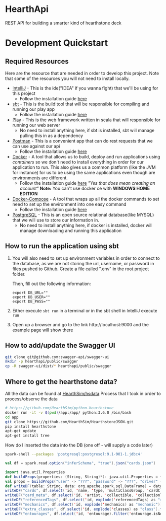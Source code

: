 # HearthApi
REST API for building a smarter kind of hearthstone deck

# Development Quickstart

## Required Resources
Here are the resource that are needed in order to develop this project. Note that some of the resources you will not need
to install locally.
* [IntelliJ](https://www.jetbrains.com/idea/) - This is the ide("IDEA" if you wanna fight) that we'll be using for this 
project
  * Follow the installation guide [here](https://www.jetbrains.com/idea/download/)
* [sbt](https://www.scala-sbt.org/) - This is the build tool that will be responsible for compiling and running our play 
app
   * Follow the installation guide [here](https://www.scala-sbt.org/release/docs/Setup.html)
* [Play](https://www.playframework.com/documentation/2.7.x/Home) - This is the web framework written in scala that will 
responsible for running our web server
   * No need to install anything here, if sbt is installed, sbt will manage pulling this in as a dependency
* [Postman](https://www.getpostman.com) - This is a convenient app that can do rest requests that we can use against our 
api
   * Follow the installation guide [here](https://www.getpostman.com/downloads/)
* [Docker](https://www.docker.com) - A tool that allows us to build, deploy and run applications using _containers_ so 
we don't need to install everything in order for our application to run. This also gives us a common platform (like the 
JVM for instance) for us to be using the same applications even though are environments are different.
   * Follow the installation guide [here](https://www.docker.com/get-started) _"Yes that does mean creating an account"_
   **Note:** You can't use docker ce with **WINDOWS HOME EDITION**
* [Docker-Compose](https://docs.docker.com/compose/compose-file/) - A tool that wraps up all the docker commands to set 
need to set up the environment into one easy command
  * Follow the installation guide [here](https://docs.docker.com/compose/install/)
* [PostgreSQL](https://www.postgresql.org) - This is an open source relational database(like MYSQL) that we will use to 
store our information in.
   * No need to install anything here, if docker is installed, docker will manage downloading and running this 
     application
 
## How to run the application using sbt
1. You will also need to set up environment variables in order to connect to the database, as we are not storing the url, username, or password in files pushed to Github.
  Create a file called ".env" in the root project folder.

    Then, fill out the following information:
    ```
    export DB_URL=""
    export DB_USER=""
    export DB_PASS=""
    ```
2. Either execute `sbt run` in a terminal or in the sbt shell in IntelliJ execute `run`
3. Open up a browser and go to the link http://localhost:9000 and the example page will show there

## How to add/update the Swagger UI
```bash
git clone git@github.com:swagger-api/swagger-ui
mkdir -p hearthapi/public/swagger
cp -R swagger-ui/dist/* hearthapi/public/swagger
```
    
## Where to get the hearthstone data?
All the data can be found at [HearthSim/hsdata](https://github.com/HearthSim/hsdata)
Process that I took in order to process/observe the data
```bash
# https://github.com/HearthSim/python-hearthstone
docker run -it -v $(pwd)/app:/app/ python:3.6.8 /bin/bash
cd app
git clone https://github.com/HearthSim/HearthstoneJSON.git
pip install hearthstone
apt-get update
apt-get install tree
```
How do I inserted the data into the DB (one off - will supply a code later)
```bash
spark-shell --packages 'postgresql:postgresql:9.1-901-1.jdbc4'
```
```scala
val df = spark.read.option("inferSchema", "true").json("cards.json")

import java.util.Properties
def buildProps(properties: (String, String)*): java.util.Properties = { val jProps = new java.util.Properties(); properties.foreach{case (key, value) => jProps.put(key, value)}; jProps }
val props = buildProps("user" -> "???", "password" -> "???", "driver" -> "org.postgresql.Driver")
def writeDF(table: String, data: org.apache.spark.sql.DataFrame) = data.write.jdbc("jdbc:postgresql://???:5432/hearth-api", table, props)
writeDF("cards", df.select('id, 'name, 'type, 'multiClassGroup, 'cardClass, 'cost, 'overload, 'attack, 'health, 'armor, 'durability, 'spellDamage, 'questReward, 'rarity, 'set, 'text, 'flavor, 'hideStats))
writeDF("card_meta", df.select('id, 'artist, 'collectible, 'collectionText, 'elite, 'faction, 'howToEarn, 'howToEarnGolden, 'puzzleType, 'race, 'targetingArrowText))
writeDF("referencedTags", df.select('id, explode('referencedTags) as "referencedTag"))
writeDF("mechanics", df.select('id, explode('mechanics) as "mechanic"))
writeDF("extra_classes", df.select('id, explode('classes) as "class").filter('class.isNotNull))
writeDF("entourages", df.select('id, 'entourage).filter('entourage.isNotNull).select('id, explode('entourage) as "entourage"))
```